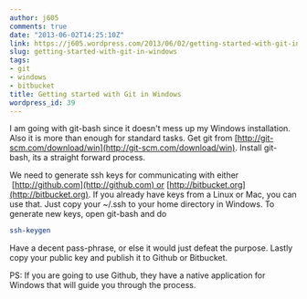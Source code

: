 ```yaml
---
author: j605
comments: true
date: "2013-06-02T14:25:10Z"
link: https://j605.wordpress.com/2013/06/02/getting-started-with-git-in-windows/
slug: getting-started-with-git-in-windows
tags:
- git
- windows
- bitbucket
title: Getting started with Git in Windows
wordpress_id: 39
---
```


I am going with git-bash since it doesn't mess up my Windows installation. Also it is more than enough for standard tasks. Get git from [http://git-scm.com/download/win](http://git-scm.com/download/win). Install git-bash, its a straight forward process. 

We need to generate ssh keys for communicating with either  [http://github.com](http://github.com) or [http://bitbucket.org](http://bitbucket.org). If you already have keys from a Linux or Mac, you can use that. Just copy your ~/.ssh to your home directory in Windows. To generate new keys, open git-bash and do

```sh
ssh-keygen
```

Have a decent pass-phrase, or else it would just defeat the purpose. Lastly copy your public key and publish it to Github or Bitbucket.

PS: If you are going to use Github, they have a native application for Windows that will guide you through the process.
